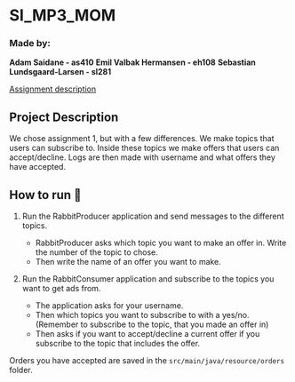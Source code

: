 # SI_MP3_MOM

### Made by:
**Adam Saidane - as410**
**Emil Valbak Hermansen - eh108**
**Sebastian Lundsgaard-Larsen - sl281**  
  
  
[Assignment description](https://datsoftlyngby.github.io/soft2020fall/resources/135fdeae-A8-MOM.pdf)

## Project Description
We chose assignment 1, but with a few differences.
We make topics that users can subscribe to. Inside these topics we make offers that users can accept/decline. Logs are then made with username and what offers they have accepted.



## How to run 🐒
1. Run the RabbitProducer application and send messages to the different topics.
    * RabbitProducer asks which topic you want to make an offer in. Write the number of the topic to chose. 
    * Then write the name of an offer you want to make.

2. Run the RabbitConsumer application and subscribe to the topics you want to get ads from.
    * The application asks for your username. 
    * Then which topics you want to subscribe to with a yes/no. (Remember to subscribe to the topic, that you made an offer in)
    * Then asks if you want to accept/decline a current offer if you subscribe to the topic that includes the offer. 



Orders you have accepted are saved in the `src/main/java/resource/orders` folder.
